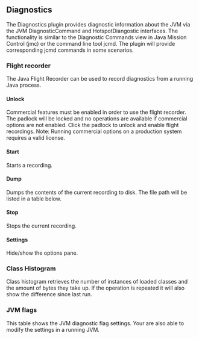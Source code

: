 ## Diagnostics

The Diagnostics plugin provides diagnostic information about the JVM via the JVM DiagnosticCommand and HotspotDiangostic interfaces. The functionality is similar to the Diagnostic Commands view in Java Mission Control (jmc) or the command line tool jcmd. The plugin will provide corresponding jcmd commands in some scenarios.

### Flight recorder

The Java Flight Recorder can be used to record diagnostics from a running Java process.  

#### Unlock

Commercial features must be enabled in order to use the flight recorder. The padlock will be locked and no operations are available if commercial options are not enabled. Click the padlock to unlock and enable flight recordings. Note: Running commercial options on a production system requires a valid license.

#### Start

Starts a recording. 

#### Dump

Dumps the contents of the current recording to disk. The file path will be listed in a table below.

#### Stop

Stops the current recording.

#### Settings

Hide/show the options pane.

### Class Histogram

Class histogram retrieves the number of instances of loaded classes and the amount of bytes they take up. 
If the operation is repeated it will also show the difference since last run.

### JVM flags

This table shows the JVM diagnostic flag settings. Your are also able to modify the settings in a running JVM.
